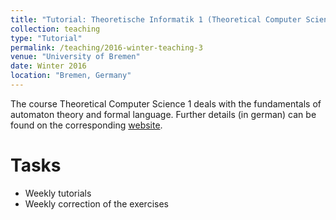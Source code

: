 ```yaml
---
title: "Tutorial: Theoretische Informatik 1 (Theoretical Computer Science 1)"
collection: teaching
type: "Tutorial"
permalink: /teaching/2016-winter-teaching-3
venue: "University of Bremen"
date: Winter 2016
location: "Bremen, Germany"
---
```


The course Theoretical Computer Science 1 deals with the fundamentals of automaton theory and formal language. Further details (in german) can be found on the corresponding [website](http://www.informatik.uni-bremen.de/tdki/lehre/ws16/theoinf/).

Tasks
======

- Weekly tutorials
- Weekly correction of the exercises
